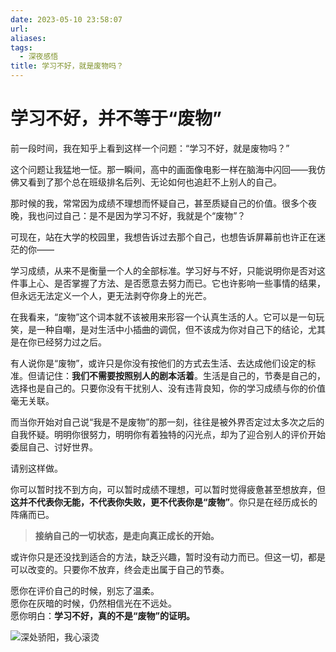 ```yaml
---
date: 2023-05-10 23:58:07
url: 
aliases: 
tags: 
  - 深夜感悟
title: 学习不好，就是废物吗？
---
```


# 学习不好，并不等于“废物”

前一段时间，我在知乎上看到这样一个问题：“学习不好，就是废物吗？”

这个问题让我猛地一怔。那一瞬间，高中的画面像电影一样在脑海中闪回——我仿佛又看到了那个总在班级排名后列、无论如何也追赶不上别人的自己。

那时候的我，常常因为成绩不理想而怀疑自己，甚至质疑自己的价值。很多个夜晚，我也问过自己：是不是因为学习不好，我就是个“废物”？

可现在，站在大学的校园里，我想告诉过去那个自己，也想告诉屏幕前也许正在迷茫的你——

学习成绩，从来不是衡量一个人的全部标准。学习好与不好，只能说明你是否对这件事上心、是否掌握了方法、是否愿意去努力而已。它也许影响一些事情的结果，但永远无法定义一个人，更无法剥夺你身上的光芒。

在我看来，“废物”这个词本就不该被用来形容一个认真生活的人。它可以是一句玩笑，是一种自嘲，是对生活中小插曲的调侃，但不该成为你对自己下的结论，尤其是在你已经努力过之后。

有人说你是“废物”，或许只是你没有按他们的方式去生活、去达成他们设定的标准。但请记住：**我们不需要按照别人的剧本活着**。生活是自己的，节奏是自己的，选择也是自己的。只要你没有干扰别人、没有违背良知，你的学习成绩与你的价值毫无关联。

而当你开始对自己说“我是不是废物”的那一刻，往往是被外界否定过太多次之后的自我怀疑。明明你很努力，明明你有着独特的闪光点，却为了迎合别人的评价开始委屈自己、讨好世界。

请别这样做。

你可以暂时找不到方向，可以暂时成绩不理想，可以暂时觉得疲惫甚至想放弃，但**这并不代表你无能，不代表你失败，更不代表你是“废物”**。你只是在经历成长的阵痛而已。

> **接纳自己的一切状态，是走向真正成长的开始。**

或许你只是还没找到适合的方法，缺乏兴趣，暂时没有动力而已。但这一切，都是可以改变的。只要你不放弃，终会走出属于自己的节奏。

愿你在评价自己的时候，别忘了温柔。  
愿你在灰暗的时候，仍然相信光在不远处。  
愿你明白：**学习不好，真的不是“废物”的证明。**

![深处骄阳，我心滚烫](https://tse3.mm.bing.net/th/id/OIP.ihjvLaNcGtoABF2TGWrIrwHaGR?cb=iwc2&rs=1&pid=ImgDetMain)
